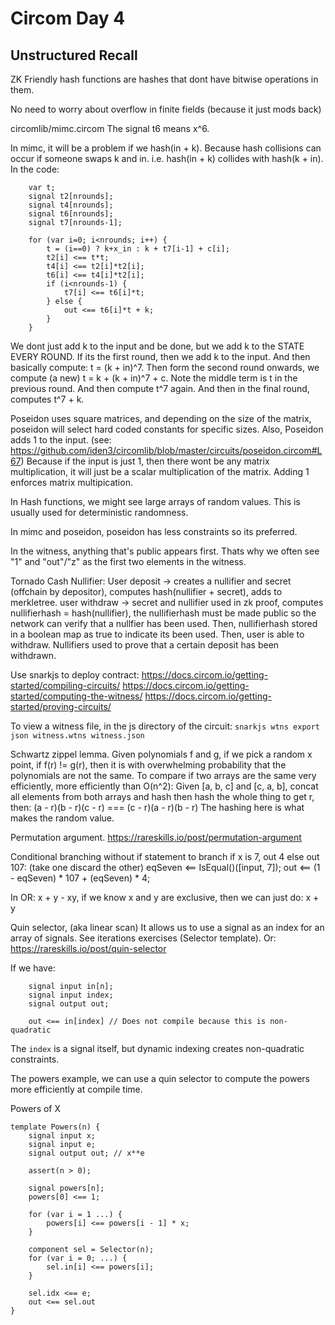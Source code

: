 # Circom Day 4

## Unstructured Recall

ZK Friendly hash functions are hashes that dont have bitwise operations in them.

No need to worry about overflow in finite fields (because it just mods back)

circomlib/mimc.circom
The signal t6 means x^6.

In mimc, it will be a problem if we hash(in + k). Because hash collisions can occur if
someone swaps k and in. i.e. hash(in + k) collides with hash(k + in).
In the code:
```
    var t;
    signal t2[nrounds];
    signal t4[nrounds];
    signal t6[nrounds];
    signal t7[nrounds-1];

    for (var i=0; i<nrounds; i++) {
        t = (i==0) ? k+x_in : k + t7[i-1] + c[i];
        t2[i] <== t*t;
        t4[i] <== t2[i]*t2[i];
        t6[i] <== t4[i]*t2[i];
        if (i<nrounds-1) {
            t7[i] <== t6[i]*t;
        } else {
            out <== t6[i]*t + k;
        }
    }
```
We dont just add k to the input and be done, but we add k to the STATE EVERY ROUND.
If its the first round, then we add k to the input. And then basically compute: t = (k + in)^7.
Then form the second round onwards, we compute (a new) t = k + (k + in)^7 + c. Note the middle term is t in the
previous round. And then compute t^7 again. And then in the final round, computes t^7 + k.

Poseidon uses square matrices, and depending on the size of the matrix, poseidon will select 
hard coded constants for specific sizes.
Also, Poseidon adds 1 to the input. (see: https://github.com/iden3/circomlib/blob/master/circuits/poseidon.circom#L67)
Because if the input is just 1, then there wont be any matrix multiplication, it will just be a
scalar multiplication of the matrix. Adding 1 enforces matrix multipication.

In Hash functions, we might see large arrays of random values. This is usually used for
deterministic randomness.

In mimc and poseidon, poseidon has less constraints so its preferred.

In the witness, anything that's public appears first. Thats why we often see "1" and "out"/"z" as
the first two elements in the witness.


Tornado Cash Nullifier:
User deposit -> creates a nullifier and secret (offchain by depositor), computes hash(nullifier + secret), 
                adds to merkletree.
user withdraw -> secret and nullifier used in zk proof, computes nullifierhash = hash(nullifier),
                 the nullifierhash must be made public so the network can verify that a nullfier has
                 been used. Then, nullifierhash stored in a boolean map as true to indicate its been used. 
                 Then, user is able to withdraw.
Nullifiers used to prove that a certain deposit has been withdrawn.


Use snarkjs to deploy contract:
https://docs.circom.io/getting-started/compiling-circuits/
https://docs.circom.io/getting-started/computing-the-witness/
https://docs.circom.io/getting-started/proving-circuits/

To view a witness file, in the js directory of the circuit: `snarkjs wtns export json witness.wtns witness.json`

Schwartz zippel lemma.
Given polynomials f and g, if we pick a random x point, if f(r) != g(r), then it is with overwhelming probability
that the polynomials are not the same.
To compare if two arrays are the same very efficiently, more efficiently than O(n^2):
Given [a, b, c] and [c, a, b], concat all elements from both arrays and hash then hash the whole thing to get r,
then:
(a - r)(b - r)(c - r) === (c - r)(a - r)(b - r)
The hashing here is what makes the random value.

Permutation argument.
https://rareskills.io/post/permutation-argument

Conditional branching without if statement to branch if x is 7, out 4 else out 107:
(take one discard the other)
eqSeven <== IsEqual()([input, 7]);
out <== (1 - eqSeven) * 107 + (eqSeven) * 4;

In OR: x + y - xy, if we know x and y are exclusive, then we can just do: x + y

Quin selector, (aka linear scan)
It allows us to use a signal as an index for an array of signals.
See iterations exercises (Selector template).
Or: https://rareskills.io/post/quin-selector

If we have:
```
    signal input in[n];
    signal input index;
    signal output out;

    out <== in[index] // Does not compile because this is non-quadratic
```
The `index` is a signal itself, but dynamic indexing creates non-quadratic constraints.

The powers example, we can use a quin selector to compute the powers more efficiently
at compile time.

Powers of X
```
template Powers(n) {
    signal input x;
    signal input e;
    signal output out; // x**e

    assert(n > 0);

    signal powers[n];
    powers[0] <== 1;

    for (var i = 1 ...) {
        powers[i] <== powers[i - 1] * x;
    }

    component sel = Selector(n);
    for (var i = 0; ...) {
        sel.in[i] <== powers[i];
    }

    sel.idx <== e;
    out <== sel.out
}
```